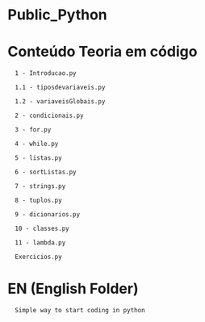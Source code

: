 # Public_Python

# Conteúdo Teoria em código

      1 - Introducao.py

      1.1 - tiposdevariaveis.py

      1.2 - variaveisGlobais.py

      2 - condicionais.py

      3 - for.py

      4 - while.py

      5 - listas.py

      6 - sortListas.py

      7 - strings.py

      8 - tuplos.py

      9 - dicionarios.py

      10 - classes.py

      11 - lambda.py

      Exercicios.py

# EN (English Folder)
      
      Simple way to start coding in python
